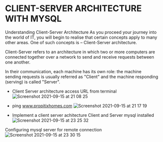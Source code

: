 # CLIENT-SERVER ARCHITECTURE WITH MYSQL

Understanding Client-Server Architecture
As you proceed your journey into the world of IT, you will begin to realise that certain concepts apply to many other areas. One of such concepts is – Client-Server architecture.

Client-Server refers to an architecture in which two or more computers are connected together over a network to send and receive requests between one another.

In their communication, each machine has its own role: the machine sending requests is usually referred as "Client" and the machine responding (serving) is called "Server".

- Client Server architecture access URL from terminal
![Screenshot 2021-09-15 at 21 08 25](https://user-images.githubusercontent.com/90186229/133502210-d921be26-a5a6-434f-b582-57bb32b51205.png)

- ping www.propitixhomes.com
![Screenshot 2021-09-15 at 21 17 19](https://user-images.githubusercontent.com/90186229/133503349-d33a4d0c-de64-463f-8adc-24733670ced9.png)

- Implement a client server achitecture
Client and Server mysql installed
![Screenshot 2021-09-15 at 23 25 32](https://user-images.githubusercontent.com/90186229/133518101-6bae71e4-318a-4cc8-b332-c2773261530a.png)

Configuring mysql server for remote connection
![Screenshot 2021-09-15 at 23 30 15](https://user-images.githubusercontent.com/90186229/133518354-dee228c6-d8d2-40cf-9728-9e836cea277c.png)


